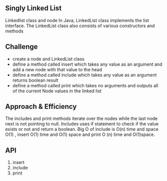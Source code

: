 ## Singly Linked List

Linkedlist class and node In Java, LinkedList class implements the list interface.
The LinkedList class also consists of various constructors and methods

## Challenge

* create a node and LinkedList class
* define a method called insert which takes  any value as an argument and add a new node with that value to the head
 * define a method called include which takes  any value as an argument returns boolean  result
* define a method called print  which takes no arguments and outputs all of the current Node values in the linked list


## Approach & Efficiency

The includes and print methods iterate over the nodes while the last node next is not pointing to null.
Includes uses if statement to check if the value exists or not and return a boolean.
Big O of include is O(n) time and space O(1) , insert O(1) time and O(1) space and print O (n) time and O(1)space.

## API
 1. insert
 1. include
 1. print




